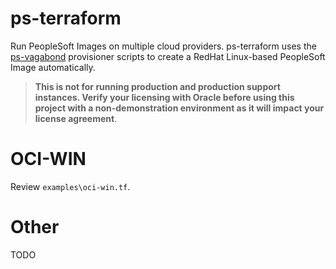# ps-terraform

Run PeopleSoft Images on multiple cloud providers. ps-terraform uses the [ps-vagabond](https://github.com/psadmin-io/ps-vagabond) provisioner scripts to create a RedHat Linux-based PeopleSoft Image automatically.

> **This is not for running production and production support instances. Verify your licensing with Oracle before using this project with a non-demonstration environment as it will impact your license agreement**.


# OCI-WIN

Review `examples\oci-win.tf`.

# Other

TODO